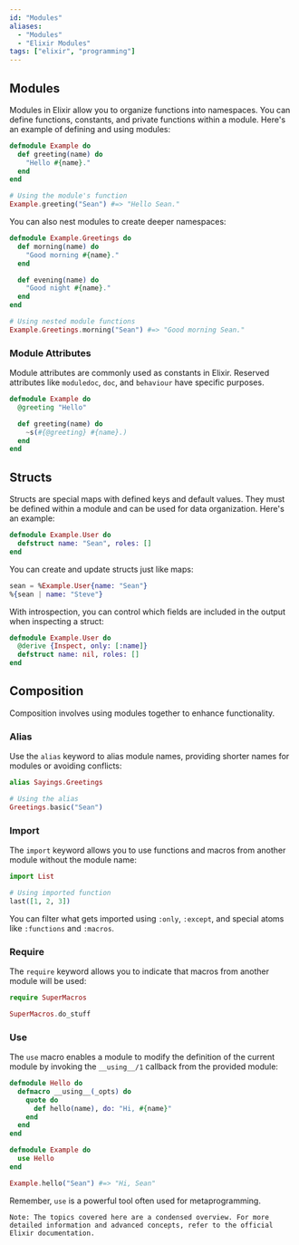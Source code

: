 ```yaml
---
id: "Modules"
aliases:
  - "Modules"
  - "Elixir Modules"
tags: ["elixir", "programming"]
---
```

## Modules

Modules in Elixir allow you to organize functions into namespaces. You can define functions, constants, and private functions within a module. Here's an example of defining and using modules:

```elixir
defmodule Example do
  def greeting(name) do
    "Hello #{name}."
  end
end

# Using the module's function
Example.greeting("Sean") #=> "Hello Sean."
```

You can also nest modules to create deeper namespaces:

```elixir
defmodule Example.Greetings do
  def morning(name) do
    "Good morning #{name}."
  end

  def evening(name) do
    "Good night #{name}."
  end
end

# Using nested module functions
Example.Greetings.morning("Sean") #=> "Good morning Sean."
```

### Module Attributes

Module attributes are commonly used as constants in Elixir. Reserved attributes like `moduledoc`, `doc`, and `behaviour` have specific purposes.

```elixir
defmodule Example do
  @greeting "Hello"

  def greeting(name) do
    ~s(#{@greeting} #{name}.)
  end
end
```

## Structs

Structs are special maps with defined keys and default values. They must be defined within a module and can be used for data organization. Here's an example:

```elixir
defmodule Example.User do
  defstruct name: "Sean", roles: []
end
```

You can create and update structs just like maps:

```elixir
sean = %Example.User{name: "Sean"}
%{sean | name: "Steve"}
```

With introspection, you can control which fields are included in the output when inspecting a struct:

```elixir
defmodule Example.User do
  @derive {Inspect, only: [:name]}
  defstruct name: nil, roles: []
end
```

## Composition

Composition involves using modules together to enhance functionality.

### Alias

Use the `alias` keyword to alias module names, providing shorter names for modules or avoiding conflicts:

```elixir
alias Sayings.Greetings

# Using the alias
Greetings.basic("Sean")
```

### Import

The `import` keyword allows you to use functions and macros from another module without the module name:

```elixir
import List

# Using imported function
last([1, 2, 3])
```

You can filter what gets imported using `:only`, `:except`, and special atoms like `:functions` and `:macros`.

### Require

The `require` keyword allows you to indicate that macros from another module will be used:

```elixir
require SuperMacros

SuperMacros.do_stuff
```

### Use

The `use` macro enables a module to modify the definition of the current module by invoking the `__using__/1` callback from the provided module:

```elixir
defmodule Hello do
  defmacro __using__(_opts) do
    quote do
      def hello(name), do: "Hi, #{name}"
    end
  end
end

defmodule Example do
  use Hello
end

Example.hello("Sean") #=> "Hi, Sean"
```

Remember, `use` is a powerful tool often used for metaprogramming.

```
Note: The topics covered here are a condensed overview. For more detailed information and advanced concepts, refer to the official Elixir documentation.
```